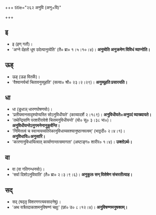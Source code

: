 +++
title="२६२ अनुवि (अनु+वि)"

+++

## इ
- इ (इण् गतौ)।
- 'अग्ने र्दहतो धूम उदेत्यानुव्येति' (तै० ब्रा० १।५।१०।४)। **अनुव्येति अनुक्रमेण विविधं व्याप्नोति।**

## ऊह्
- ऊह् (ऊह वितर्के)।
- 'वैश्वानर्यर्चा चितावनुव्यूहति' (सत्या० श्रौ० २३।२।२९)। **अनुव्यूहति प्रसारयति।**

## धा
- धा (डुधाञ् धारणपोषणयोः)।
- 'प्रतीयमानसादृश्योप्यस्ति सोऽनुविधीयते' (काव्यादर्शे २।१८९)। **अनुविधीयते=अनुपदं व्याख्यायते।**
- 'तथेन्द्रियाणि परशरीरावेशे चित्तमनुविधीयन्ते' (यो० सू० ३।३८ भा०)। **अनुविधीयन्तेऽनुगमनेनानुकुर्वन्ति।**
- 'निमित्तत्वं च स्वान्वयव्यतिरेकानुविधाय्यवश्यानुष्ठानवत्वम्' (भाट्टदी० २।४।१)। **अनुविधायि=अनुसारि।**
- 'कारणानुविधायित्वात् कार्याणान्तत्समागता' (अष्टाङ्ग० शारीर० १।४)। **उक्तोऽर्थः।**

## वा
- वा (वा गतिगन्धनयोः)।
- 'सर्वा दिशोऽनुविवाति' (तै० ब्रा० २।३।९।६)। **अनुकूलः सन् विशेषेण संचरतीत्याह।**

## सद्
- सद् (षद्लृ विशरणगत्यवसादनेषु)।
- 'अथ यत्रैतदाकाशमनुविषण्णं चक्षुः' (छां० उ० ८।१२।४)। **अनुविषण्णमनुषक्तम्।**
